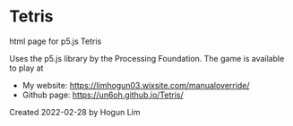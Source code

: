 # Tetris
html page for p5.js Tetris

Uses the p5.js library by the Processing Foundation.
The game is available to play at 
 - My website: https://limhogun03.wixsite.com/manualoverride/
 - Github page: https://un6oh.github.io/Tetris/

Created 2022-02-28 by Hogun Lim
